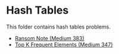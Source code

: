 # Hash Tables

This folder contains hash tables problems.

* [Ransom Note (Medium 383)](/HashTables/ransom)
* [Top K Frequent Elements (Medium 347)](/HashTables/kel)
